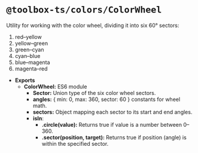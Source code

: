 # `@toolbox-ts/colors/ColorWheel`

Utility for working with the color wheel, dividing it into six 60° sectors:

1. red–yellow
2. yellow–green
3. green–cyan
4. cyan–blue
5. blue–magenta
6. magenta–red

- **Exports**
  - **ColorWheel:** ES6 module
    - **Sector:** Union type of the six color wheel sectors.
    - **angles:** { min: 0, max: 360, sector: 60 } constants for wheel math.
    - **sectors:** Object mapping each sector to its start and end angles.
    - **isIn**:
      - **.circle(value):** Returns true if value is a number between 0–360.
      - **.sector(position, target):** Returns true if position (angle) is
        within the specified sector.
